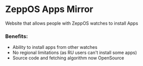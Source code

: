 # ZeppOS Apps Mirror

Website that allows people with ZeppOS watches to install Apps

### Benefits:
 - Ability to install apps from other watches
 - No regional limitations (as RU users can't install some apps)
 - Source code and fetching algorithm now OpenSource